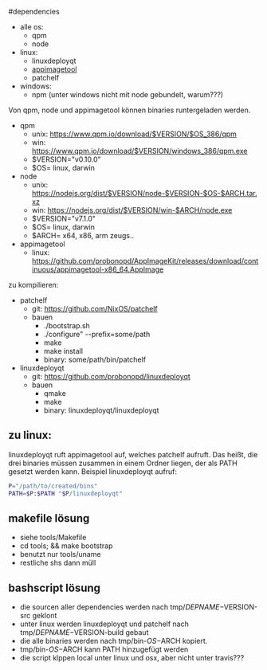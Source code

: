 #dependencies

- alle os:
  - qpm
  - node
- linux:
  - linuxdeployqt
  - [appimagetool](https://github.com/probonopd/AppImageKit)
  - patchelf
- windows:
  - npm (unter windows nicht mit node gebundelt, warum???)

Von qpm, node und appimagetool können binaries runtergeladen werden.
- qpm
  - unix: https://www.qpm.io/download/$VERSION/$OS_386/qpm
  - win: https://www.qpm.io/download/$VERSION/windows_386/qpm.exe
  - $VERSION="v0.10.0"
  - $OS= linux, darwin
- node
  - unix: https://nodejs.org/dist/$VERSION/node-$VERSION-$OS-$ARCH.tar.xz
  - win: https://nodejs.org/dist/$VERSION/win-$ARCH/node.exe
  - $VERSION="v7.1.0"
  - $OS= linux, darwin
  - $ARCH= x64, x86, arm zeugs..
- appimagetool
  - linux: https://github.com/probonopd/AppImageKit/releases/download/continuous/appimagetool-x86_64.AppImage

zu kompilieren:
  - patchelf
    - git: https://github.com/NixOS/patchelf
    - bauen
      - ./bootstrap.sh
      - ./configure" --prefix=some/path
      - make
      - make install
      - binary: some/path/bin/patchelf
  - linuxdeployqt
    - git: https://github.com/probonopd/linuxdeployqt
    - bauen
      - qmake
      - make
      - binary: linuxdeployqt/linuxdeployqt

## zu linux:
linuxdeployqt ruft appimagetool auf, welches patchelf aufruft. Das heißt, die drei binaries müssen zusammen in einem Ordner liegen, der als PATH gesetzt werden kann. Beispiel linuxdeployqt aufruf:
```bash
P="/path/to/created/bins"
PATH=$P:$PATH "$P/linuxdeployqt"
```

## makefile lösung
  - siehe tools/Makefile
  - cd tools; && make bootstrap
  - benutzt nur tools/uname
  - restliche shs dann müll
## bashscript lösung
  - die sourcen aller dependencies werden nach tmp/$DEPNAME-$VERSION-src geklont
  - unter linux werden linuxdeployqt und patchelf nach
  tmp/$DEPNAME-$VERSION-build gebaut
  - die alle binaries werden nach tmp/bin-$OS-$ARCH kopiert.
  - tmp/bin-$OS-$ARCH kann PATH hinzugefügt werden
  - die script klppen local unter linux und osx, aber nicht unter travis???
